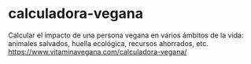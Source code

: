# calculadora-vegana
Calcular el impacto de una persona vegana en varios ámbitos de la vida: animales salvados, huella ecológica, recursos ahorrados, etc. https://www.vitaminavegana.com/calculadora-vegana/
